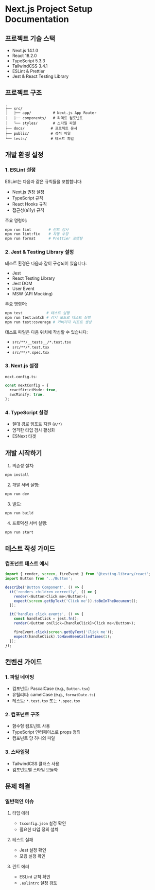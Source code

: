 # Next.js Project Setup Documentation

## 프로젝트 기술 스택

- Next.js 14.1.0
- React 18.2.0
- TypeScript 5.3.3
- TailwindCSS 3.4.1
- ESLint & Prettier
- Jest & React Testing Library

## 프로젝트 구조

```
.
├── src/
│   ├── app/          # Next.js App Router
│   ├── components/   # 리액트 컴포넌트
│   └── styles/       # 스타일 파일
├── docs/            # 프로젝트 문서
├── public/          # 정적 파일
└── tests/           # 테스트 파일
```

## 개발 환경 설정

### 1. ESLint 설정

ESLint는 다음과 같은 규칙들을 포함합니다:

- Next.js 권장 설정
- TypeScript 규칙
- React Hooks 규칙
- 접근성(a11y) 규칙

주요 명령어:

```bash
npm run lint        # 린트 검사
npm run lint:fix    # 자동 수정
npm run format      # Prettier 포맷팅
```

### 2. Jest & Testing Library 설정

테스트 환경은 다음과 같이 구성되어 있습니다:

- Jest
- React Testing Library
- Jest DOM
- User Event
- MSW (API Mocking)

주요 명령어:

```bash
npm test           # 테스트 실행
npm run test:watch # 감시 모드로 테스트 실행
npm run test:coverage # 커버리지 리포트 생성
```

테스트 파일은 다음 위치에 작성할 수 있습니다:

- `src/**/__tests__/*.test.tsx`
- `src/**/*.test.tsx`
- `src/**/*.spec.tsx`

### 3. Next.js 설정

`next.config.ts`:

```typescript
const nextConfig = {
  reactStrictMode: true,
  swcMinify: true,
};
```

### 4. TypeScript 설정

- 절대 경로 임포트 지원 (`@/*`)
- 엄격한 타입 검사 활성화
- ESNext 타겟

## 개발 시작하기

1. 의존성 설치:

```bash
npm install
```

2. 개발 서버 실행:

```bash
npm run dev
```

3. 빌드:

```bash
npm run build
```

4. 프로덕션 서버 실행:

```bash
npm run start
```

## 테스트 작성 가이드

### 컴포넌트 테스트 예시

```typescript
import { render, screen, fireEvent } from '@testing-library/react';
import Button from '../Button';

describe('Button Component', () => {
  it('renders children correctly', () => {
    render(<Button>Click me</Button>);
    expect(screen.getByText('Click me')).toBeInTheDocument();
  });

  it('handles click events', () => {
    const handleClick = jest.fn();
    render(<Button onClick={handleClick}>Click me</Button>);

    fireEvent.click(screen.getByText('Click me'));
    expect(handleClick).toHaveBeenCalledTimes(1);
  });
});
```

## 컨벤션 가이드

### 1. 파일 네이밍

- 컴포넌트: PascalCase (e.g., `Button.tsx`)
- 유틸리티: camelCase (e.g., `formatDate.ts`)
- 테스트: `*.test.tsx` 또는 `*.spec.tsx`

### 2. 컴포넌트 구조

- 함수형 컴포넌트 사용
- TypeScript 인터페이스로 props 정의
- 컴포넌트 당 하나의 파일

### 3. 스타일링

- TailwindCSS 클래스 사용
- 컴포넌트별 스타일 모듈화

## 문제 해결

### 일반적인 이슈

1. 타입 에러

   - `tsconfig.json` 설정 확인
   - 필요한 타입 정의 설치

2. 테스트 실패

   - Jest 설정 확인
   - 모킹 설정 확인

3. 린트 에러
   - ESLint 규칙 확인
   - `.eslintrc` 설정 검토
